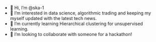 - 👋 Hi, I’m @ska-1
- 👀 I’m interested in data science, algorithmic trading and keeping my myself updated with the latest tech news.
- 🌱 I’m currently learning Hierarchical clustering for unsupervised learning.
- 💞️ I’m looking to collaborate with someone for a hackathon!

<!---
ska-1/ska-1 is a ✨ special ✨ repository because its `README.md` (this file) appears on your GitHub profile.
You can click the Preview link to take a look at your changes.
--->
